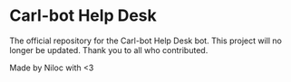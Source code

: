 # Carl-bot Help Desk

The official repository for the Carl-bot Help Desk bot.
This project will no longer be updated. Thank you to all who contributed.

Made by Niloc with <3
